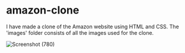 # amazon-clone
I have made a clone of the Amazon website using HTML and CSS. 
The 'images' folder consists of all the images used for the clone.


![Screenshot (780)](https://github.com/jkr1963/amazon-clone/assets/61405711/f26df08d-3db0-495c-9337-04a266a822e6)
